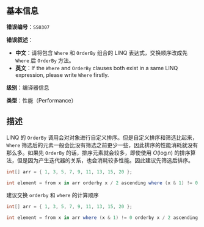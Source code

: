 ## 基本信息

**错误编号**：`SS0307`

**错误叙述**：

* **中文**：请将包含 `Where` 和 `OrderBy` 组合的 LINQ 表达式，交换顺序改成先 `Where` 后 `OrderBy` 方法。
* **英文**：If the `Where` and `OrderBy` clauses both exist in a same LINQ expression, please write `Where` firstly.

**级别**：编译器信息

**类型**：性能（Performance）

## 描述

LINQ 的 `OrderBy` 调用会对对象进行自定义排序。但是自定义排序和筛选比起来，`Where` 筛选后的元素一般会比没有筛选之前更少一些，因此排序的性能消耗就没有那么多。如果先 `OrderBy` 的话，排序元素就会较多，即使使用 $O(\log{n})$ 的排序算法，但是因为产生迭代器的关系，也会消耗较多性能。因此建议先筛选后排序。

```csharp
int[] arr = { 1, 3, 5, 7, 9, 11, 13, 15, 20 };

int element = from x in arr orderby x / 2 ascending where (x & 1) != 0 select x; 
```

建议交换 `orderby` 和 `where` 的计算顺序

```csharp
int[] arr = { 1, 3, 5, 7, 9, 11, 13, 15, 20 };

int element = from x in arr where (x & 1) != 0 orderby x / 2 ascending select x; 
```

